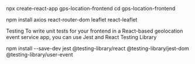 npx create-react-app gps-location-frontend
cd gps-location-frontend

npm install axios react-router-dom leaflet react-leaflet


Testing 
To write unit tests for your frontend in a React-based geolocation event service app, you can use Jest and React Testing Library

npm install --save-dev jest @testing-library/react @testing-library/jest-dom @testing-library/user-event
